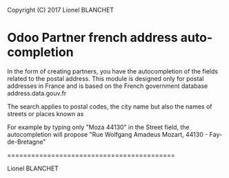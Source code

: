 
Copyright (C) 2017 Lionel BLANCHET

Odoo Partner french address auto-completion
==========================================
In the form of creating partners, you have the autocompletion of the fields related to the postal address. This module is designed only for postal addresses in France and is based on the French government database address.data.gouv.fr

The search applies to postal codes, the city name but also the names of streets or places known as

For example by typing only "Moza 44130" in the Street field, the autocompletion will propose "Rue Wolfgang Amadeus Mozart, 44130 - Fay-de-Bretagne"

==========================================

Lionel BLANCHET
